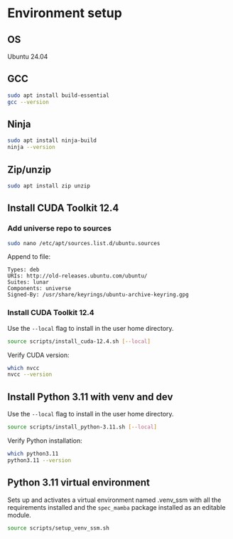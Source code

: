 # Environment setup

## OS

Ubuntu 24.04

## GCC

```bash
sudo apt install build-essential
gcc --version
```

## Ninja

```bash
sudo apt install ninja-build
ninja --version
```

## Zip/unzip

```bash
sudo apt install zip unzip
```

## Install CUDA Toolkit 12.4

### Add universe repo to sources

```bash
sudo nano /etc/apt/sources.list.d/ubuntu.sources
```

Append to file:

```text
Types: deb
URIs: http://old-releases.ubuntu.com/ubuntu/
Suites: lunar
Components: universe
Signed-By: /usr/share/keyrings/ubuntu-archive-keyring.gpg
```

### Install CUDA Toolkit 12.4

Use the `--local` flag to install in the user home directory.

```bash
source scripts/install_cuda-12.4.sh [--local]
```

Verify CUDA version:

```bash
which nvcc
nvcc --version
```

## Install Python 3.11 with venv and dev

Use the `--local` flag to install in the user home directory.

```bash
source scripts/install_python-3.11.sh [--local]
```

Verify Python installation:

```bash
which python3.11
python3.11 --version
```

## Python 3.11 virtual environment

Sets up and activates a virtual environment named .venv_ssm with all the requirements installed and the `spec_mamba` package installed as an editable module.

```bash
source scripts/setup_venv_ssm.sh
```
